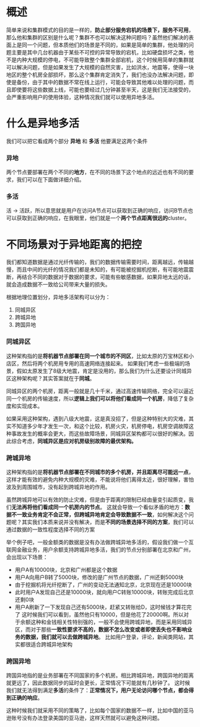 # 概述
简单来说和集群模式的目的是一样的，**防止部分服务宕机的场景下，服务不可用**，那么他和集群的区别是什么呢？集群不也可以解决这种问题吗？虽然他们解决的表面上是同一个问题，但本质他们的场景是不同的，如果是简单的集群，他处理的问题主要是其中几台机器由于某些不可控的异常导致的宕机，比如硬盘损坏之类，他不是内种大规模的停电，不可能导致整个集群全部宕机，这个时候用简单的集群就可以解决问题，但是如果发生了大规模的自然灾害，比如洪水，地震等，使得一块地区的整个机房全部损坏，那么这个集群肯定消失了，我们也没办法解决问题，即使是备份，由于其中的数据不常在线上运行，可能会导致其他难以处理的问题，而且即使要将这些数据上线，可能也要经过几分钟甚至半天，这是我们无法接受的，会严重影响用户的使用体验，这种情况我们就可以使用异地多活。
# 什么是异地多活
我们可以把它看成两个部分 **异地** 和 **多活**
他要满足这两个条件
### 异地
两个节点要部署在两个不同的**地方**，在不同的场景下这个地点的远近也有不同的要求，我们可以在下面做详细介绍。
### 多活
活 -> 活跃，所以意思就是用户在访问A节点可以获取到正确的响应，访问B节点也可以获取到正确的响应，在我眼里，他们就是一个**两个节点距离很远的**cluster。
# 不同场景对于异地距离的把控
我们都知道数据是通过光纤传输的，我们的数据传输需要时间，距离越远，传输越慢，而且中间的光纤的情况我们都是未知的，有可能被挖掘机挖断，有可能地震震断，再结合不同的数据对于数据的要求，可能有些敏感数据，如果异地太远的话，就会造成数据不一致给公司带来大量的损失。

根据地理位置划分，异地多活架构可以分为：
1. 同城异区
2. 跨城异地
3. 跨国异地
### 同城异区
这种架构指的是**将机器节点部署在同一个城市的不同区**，比如太原的万宝林区和小店区，然后将两个机房用专用的高速网络连接起来。
如果我们考虑一些极端的场景，假如太原发生了8级大地震，肯定是没用的，那么我们为什么还要设计同城异区这种架构呢？其实答案就在于**同城**。

同城异区的两个机房，距离一般就是几十千米，通过高速传输网络，完全可以逼近同一个机房的传输速度，所以**逻辑上我们可以将他们看成同一个机房**，降低了复杂度和实现成本。

如果采用这种架构，遇到八级大地震，这是真没招了，但是这种特别大的灾难，其实不知道多少年才发生一次，和这个比较，机房火灾，机房停电，机房空调故障这种事故发生的概率会更大，而这些故障场景，同城异区架构都可以很好的解决。因此综合考虑，**同城异区是应对机房级别故障的最优架构。**
### 跨城异地
这种架构指的是**将机器节点部署在不同城市的多个机房，并且距离尽可能远一点**，这样才能有效的避免内种大规模的灾难，不能说将他们离得太近，很好理解，害怕波及到周围城市，没有起到跨城异地的作用。

虽然跨城异地可以有效的防止灾难，但是由于距离的限制已经由量变引起质变，我们**无法再将他们看成同一个机房内的节点**。
这就会导致一个看似矛盾的地方：**数据不一致业务肯定不会正常，但跨城异地肯定会导致数据不一致**，如何解决这个问题呢？其实我们本质来说并没有解决，而是**不同的场景选择不同的方案**，我们可以通过数据的一致性程度选择不同的方案

举个例子吧，一般金额类的数据是没有办法做跨城异地多活的，假设我们做一个互联网金融业务，用户余额支持跨城异地多活，我们的节点分别部署在北京和广州，会出现以下场景：
- 用户A有10000块，北京和广州都是这个数据
- 用户A向用户B转了5000块，修改的是广州节点的数据，广州还剩5000块
- 由于挖掘机将光纤挖断了，广州的变动无法通知北京，北京现在还是10000块
- 此时用户A发现自己还是10000块，就向用户C转账10000块，转账完成后北京还剩0块
- 用户A刷新了一下发现自己还有5000块，赶紧又转账给D，这时候钱才算花完了
这时候我们可以看到，虽然他只有10000，但是他花了20000啊。所以对于余额这种和金钱相关性特别强的，一般不会使用跨城异地，而是采用同城异区，而对于那些**一致性要求不高的，数据不怎么改变或者即使丢失也不影响业务的数据，我们就可以去做跨城异地**。
比如用户登录，评论，新闻类网站，其实都很适合跨城异地架构
### 跨国异地
跨国异地指的是业务部署在不同国家的多个机房。相比跨城异地，跨国异地的距离就更远了，因此数据同步的延时会更长，正常情况下可能就有几秒钟了。
这时候我们就无法得到满足**多活**的条件了：**正常情况下，用户无论访问哪个节点，都会得到正确的响应**。

这种时候我们就采用不同的策略了，比如每个国家的数据不一样，比如中国的亚马逊账号没有办法登录美国的亚马逊，这样天然就可以避免这种问题。